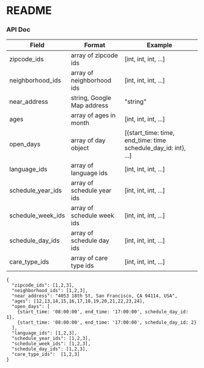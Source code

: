 # README #

### API Doc ###

| Field             | Format                     | Example              |
| ------------------|----------------------------|----------------------|
| zipcode_ids       | array of zipcode ids       | [int, int, int, ...] |
| neighborhood_ids  | array of neighborhood ids  | [int, int, int, ...] |
| near_address      | string, Google Map address | "string"             |
| ages              | array of ages in month     | [int, int, int, ...] |
| open_days         | array of day object        | [{start_time: time, end_time: time schedule_day_id: int}, ...] |
| language_ids      | array of language ids      | [int, int, int, ...] |
| schedule_year_ids | array of schedule year ids | [int, int, int, ...] |
| schedule_week_ids | array of schedule week ids | [int, int, int, ...] |
| schedule_day_ids  | array of schedule day ids  | [int, int, int, ...] |
| care_type_ids     | array of care type ids     | [int, int, int, ...] |


```
{
  "zipcode_ids": [1,2,3],
  "neighborhood_ids": [1,2,3],
  "near_address": "4053 18th St, San Francisco, CA 94114, USA",
  "ages": [12,13,14,15,16,17,18,19,20,21,22,23,24],
  "open_days": [
    {start_time: '08:00:00', end_time: '17:00:00', schedule_day_id: 1},
    {start_time: '08:00:00', end_time: '17:00:00', schedule_day_id: 2}
  ],
  "language_ids": [1,2,3],
  "schedule_year_ids": [1,2,3],
  "schedule_week_ids": [1,2,3],
  "schedule_day_ids": [1,2,3],
  "care_type_ids":  [1,2,3]
}
```
